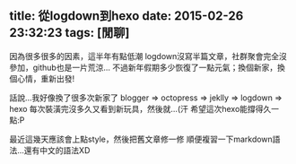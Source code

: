 title: 從logdown到hexo
date: 2015-02-26 23:32:23
tags: [閒聊]
---
因為很多很多的因素，這半年有點低潮
logdown沒寫半篇文章，社群聚會完全沒參加，github也是一片荒涼...
不過新年假期多少恢復了一點元氣；換個新家，換個心情，重新出發!

話說...我好像換了很多次新家了
blogger => octopress => jeklly => logdown => hexo
每次裝潢完沒多久又看到新玩具，然後就...(汗
希望這次hexo能撐得久一點:P

最近這幾天應該會上點style，然後把舊文章修一修
順便複習一下markdown語法...還有中文的語法XD